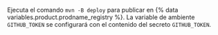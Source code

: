 Ejecuta el comando `mvn -B deploy` para publicar en {% data variables.product.prodname_registry %}. La variable de ambiente `GITHUB_TOKEN` se configurará con el contenido del secreto `GITHUB_TOKEN`.